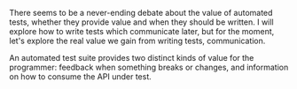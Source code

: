 <!--bl
(filemeta
    (title "Testing"))
/bl-->

There seems to be a never-ending debate about the value of automated tests, whether they provide value and when they should be written.  I will explore how to write tests which communicate later, but for the moment, let's explore the real value we gain from writing tests, communication.

An automated test suite provides two distinct kinds of value for the programmer: feedback when something breaks or changes, and information on how to consume the API under test.

<!--bl
(subsection "./source/communication/content/testing/feedback.md")
(subsection "./source/communication/content/testing/documentation.md")
/bl-->